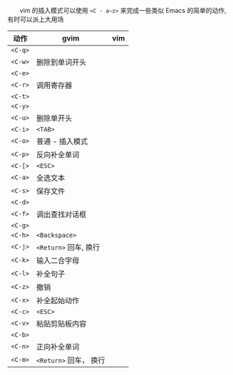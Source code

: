 &nbsp;&nbsp;&nbsp;&nbsp;&nbsp;&nbsp; vim 的插入模式可以使用 `<C - a~z>` 来完成一些类似 Emacs 的简单的动作, 有时可以派上大用场  

| 动作    | gvim                   | vim |
|---------|------------------------|-----|
| `<C-q>` |                        |     |
| `<C-w>` | 删除到单词开头         |     |
| `<C-e>` |                        |     |
| `<C-r>` | 调用寄存器             |     |
| `<C-t>` |                        |     |
| `<C-y>` |                        |     |
| `<C-u>` | 删除单开头             |     |
| `<C-i>` | `<TAB>`                |     |
| `<C-o>` | 普通 - 插入模式        |     |
| `<C-p>` | 反向补全单词           |     |
| `<C-[>` | `<ESC>`                |     |
| `<C-a>` | 全选文本               |     |
| `<C-s>` | 保存文件               |     |
| `<C-d>` |                        |     |
| `<C-f>` | 调出查找对话框         |     |
| `<C-g>` |                        |     |
| `<C-h>` | `<Backspace>`          |     |
| `<C-j>` | `<Return>` 回车, 换行  |     |
| `<C-k>` | 输入二合字母           |     |
| `<C-l>` | 补全句子               |     |
| `<C-z>` | 撤销                   |     |
| `<C-x>` | 补全起始动作           |     |
| `<C-c>` | `<ESC>`                |     |
| `<C-v>` | 粘贴剪贴板内容         |     |
| `<C-b>` |                        |     |
| `<C-n>` | 正向补全单词           |     |
| `<C-m>` | `<Return>` 回车， 换行 |     |
